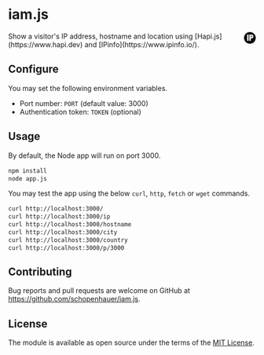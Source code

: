 # iam.js

<img src="https://github.com/schopenhauer/iam.js/blob/master/public/favicon.png" align="right" width="24">
Show a visitor's IP address, hostname and location using [Hapi.js](https://www.hapi.dev) and [IPinfo](https://www.ipinfo.io/).

## Configure

You may set the following environment variables.

* Port number: `PORT` (default value: 3000)
* Authentication token: `TOKEN` (optional)

## Usage

By default, the Node app will run on port 3000.

```
npm install
node app.js
```

You may test the app using the below `curl`, `http`, `fetch` or `wget` commands.

```
curl http://localhost:3000/
curl http://localhost:3000/ip
curl http://localhost:3000/hostname
curl http://localhost:3000/city
curl http://localhost:3000/country
curl http://localhost:3000/p/3000
```

## Contributing

Bug reports and pull requests are welcome on GitHub at https://github.com/schopenhauer/iam.js.

## License

The module is available as open source under the terms of the [MIT License](http://opensource.org/licenses/MIT).

